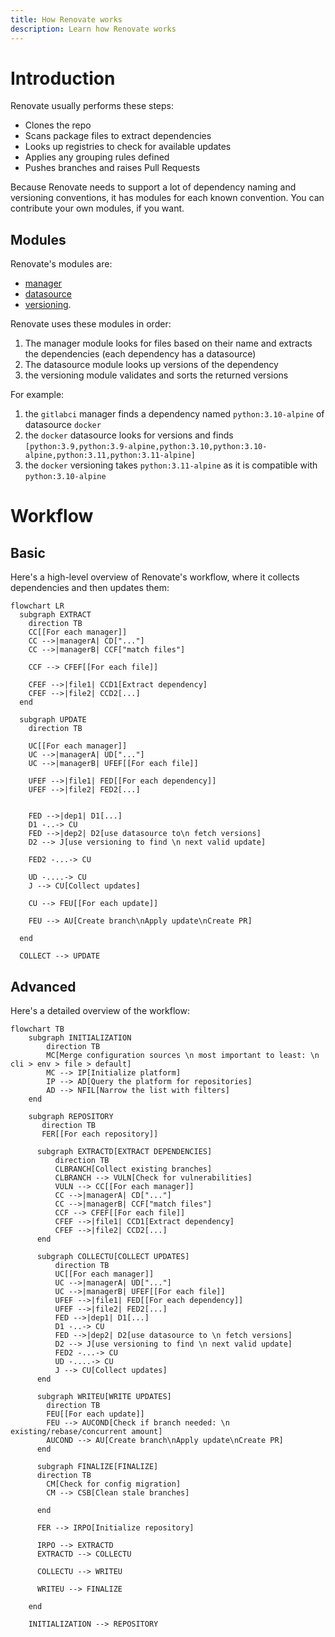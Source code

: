 ```yaml
---
title: How Renovate works
description: Learn how Renovate works
---
```


# Introduction

Renovate usually performs these steps:

- Clones the repo
- Scans package files to extract dependencies
- Looks up registries to check for available updates
- Applies any grouping rules defined
- Pushes branches and raises Pull Requests


Because Renovate needs to support a lot of dependency naming and versioning conventions, it has modules for each known convention.
You can contribute your own modules, if you want.

## Modules

Renovate's modules are:

- [manager](../modules/manager/index.md)
- [datasource](../modules/datasource/index.md)
- [versioning](../modules/versioning.md).

Renovate uses these modules in order:

1. The manager module looks for files based on their name and extracts the dependencies (each dependency has a datasource)
2. The datasource module looks up versions of the dependency
3. the versioning module validates and sorts the returned versions

For example:

1. the `gitlabci` manager finds a dependency named `python:3.10-alpine` of datasource `docker`
2. the `docker` datasource looks for versions and finds `[python:3.9,python:3.9-alpine,python:3.10,python:3.10-alpine,python:3.11,python:3.11-alpine]`
3. the `docker` versioning takes `python:3.11-alpine` as it is compatible with `python:3.10-alpine`

# Workflow

## Basic

Here's a high-level overview of Renovate's workflow, where it collects dependencies and then updates them:

```mermaid
flowchart LR
  subgraph EXTRACT
    direction TB
    CC[[For each manager]]
    CC -->|managerA| CD["..."]
    CC -->|managerB| CCF["match files"]

    CCF --> CFEF[[For each file]]

    CFEF -->|file1| CCD1[Extract dependency]
    CFEF -->|file2| CCD2[...]
  end

  subgraph UPDATE
    direction TB

    UC[[For each manager]]
    UC -->|managerA| UD["..."]
    UC -->|managerB| UFEF[[For each file]]

    UFEF -->|file1| FED[[For each dependency]]
    UFEF -->|file2| FED2[...]


    FED -->|dep1| D1[...]
    D1 -..-> CU
    FED -->|dep2| D2[use datasource to\n fetch versions]
    D2 --> J[use versioning to find \n next valid update]

    FED2 -...-> CU

    UD -....-> CU
    J --> CU[Collect updates]

    CU --> FEU[[For each update]]

    FEU --> AU[Create branch\nApply update\nCreate PR]

  end

  COLLECT --> UPDATE
```

## Advanced

Here's a detailed overview of the workflow:

```mermaid
flowchart TB
    subgraph INITIALIZATION
        direction TB
        MC[Merge configuration sources \n most important to least: \n cli > env > file > default]
        MC --> IP[Initialize platform]
        IP --> AD[Query the platform for repositories]
        AD --> NFIL[Narrow the list with filters]
    end

    subgraph REPOSITORY
       direction TB
       FER[[For each repository]]

      subgraph EXTRACTD[EXTRACT DEPENDENCIES]
          direction TB
          CLBRANCH[Collect existing branches]
          CLBRANCH --> VULN[Check for vulnerabilities]
          VULN --> CC[[For each manager]]
          CC -->|managerA| CD["..."]
          CC -->|managerB| CCF["match files"]
          CCF --> CFEF[[For each file]]
          CFEF -->|file1| CCD1[Extract dependency]
          CFEF -->|file2| CCD2[...]
      end

      subgraph COLLECTU[COLLECT UPDATES]
          direction TB
          UC[[For each manager]]
          UC -->|managerA| UD["..."]
          UC -->|managerB| UFEF[[For each file]]
          UFEF -->|file1| FED[[For each dependency]]
          UFEF -->|file2| FED2[...]
          FED -->|dep1| D1[...]
          D1 -..-> CU
          FED -->|dep2| D2[use datasource to \n fetch versions]
          D2 --> J[use versioning to find \n next valid update]
          FED2 -...-> CU
          UD -....-> CU
          J --> CU[Collect updates]
      end

      subgraph WRITEU[WRITE UPDATES]
        direction TB
        FEU[[For each update]]
        FEU --> AUCOND[Check if branch needed: \n existing/rebase/concurrent amount]
        AUCOND --> AU[Create branch\nApply update\nCreate PR]
      end

      subgraph FINALIZE[FINALIZE]
      direction TB
        CM[Check for config migration]
        CM --> CSB[Clean stale branches]

      end

      FER --> IRPO[Initialize repository]

      IRPO --> EXTRACTD
      EXTRACTD --> COLLECTU

      COLLECTU --> WRITEU

      WRITEU --> FINALIZE

    end

    INITIALIZATION --> REPOSITORY
```
